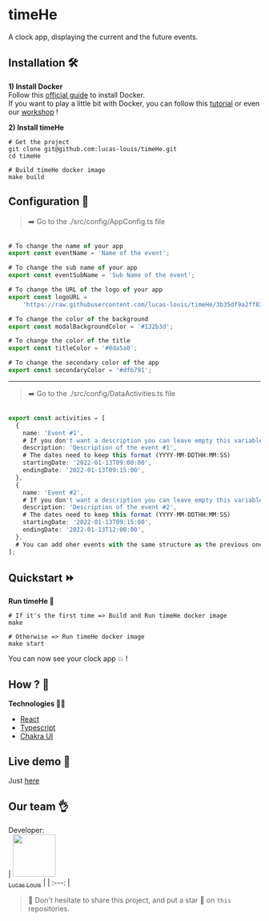 # timeHe
A clock app, displaying the current and the future events.

## Installation 🛠️

**1) Install Docker**  
Follow this [official guide](https://docs.docker.com/get-docker/) to install Docker.  
If you want to play a little bit with Docker, you can follow this [tutorial](https://docker-curriculum.com) or even our [workshop](https://github.com/PoCInnovation/Workshops/tree/master/software/04.Docker) !

**2) Install timeHe**  
```
# Get the project
git clone git@github.com:lucas-louis/timeHe.git
cd timeHe

# Build timeHe docker image
make build
```

## Configuration 🔧

> ➡️ Go to the ./src/config/AppConfig.ts file

```ts

# To change the name of your app
export const eventName = 'Name of the event';

# To change the sub name of your app
export const eventSubName = 'Sub Name of the event';

# To change the URL of the logo of your app
export const logoURL =
	'https://raw.githubusercontent.com/lucas-louis/timeHe/3b35df9a2ff83411f21a283a43932ca51142a20e/.github/assets/timeHe-white-logo.svg';

# To change the color of the background
export const modalBackgroundColor = '#132b3d';

# To change the color of the title
export const titleColor = '#0da5a0';

# To change the secondary color of the app
export const secondaryColor = '#dfb791';

```

---

> ➡️ Go to the ./src/config/DataActivities.ts file

```ts

export const activities = [
  {
    name: 'Event #1',
    # If you don't want a description you can leave empty this variable => (description: '',)
    description: 'Description of the event #1',
    # The dates need to keep this format (YYYY-MM-DDTHH:MM:SS)
    startingDate: '2022-01-13T09:00:00',
    endingDate: '2022-01-13T09:15:00',
  },
  {
    name: 'Event #2',
    # If you don't want a description you can leave empty this variable => (description: '',)
    description: 'Description of the event #2',
    # The dates need to keep this format (YYYY-MM-DDTHH:MM:SS)
    startingDate: '2022-01-13T09:15:00',
    endingDate: '2022-01-13T12:00:00',
  },
  # You can add oher events with the same structure as the previous one, just here \/
];

```

## Quickstart ⏩

**Run timeHe 🚀**
```
# If it's the first time => Build and Run timeHe docker image
make

# Otherwise => Run timeHe docker image
make start
```
You can now see your clock app :boom: !

## How ? 🤔

**Technologies 🧑‍💻**
+ [React](https://reactjs.org/docs/getting-started.html)
+ [Typescript](https://www.typescriptlang.org/docs/handbook/typescript-in-5-minutes.html)
+ [Chakra UI](https://chakra-ui.com)

## Live demo 🔴

Just [here](https://time-he.vercel.app/)

## Our team 👌

Developer:  
| [<img src="https://github.com/lucas-louis.png?size=85" width=85><br><sub>Lucas Louis</sub>](https://github.com/lucas-louis) |
| :---: |

> :rocket: Don't hesitate to share this project, and put a star 🌟 on `this` repositories.
